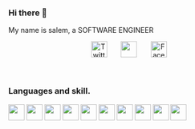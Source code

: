 ### Hi there 👋
My name is salem, a SOFTWARE ENGINEER 


<!-- Social icons section -->
<p align="center">
  <a href="https://twitter.com/melas_sa1"><img width="32px" alt="Twitter" title="Twitter" src="https://www.svgrepo.com/show/452123/twitter.svg"/></a>
  &#8287;&#8287;&#8287;&#8287;&#8287;
  <a href="https://www.instagram.com/melas_sa/" alt="Instagram" title="Instagram"><img width="32px" src="https://www.svgrepo.com/show/28697/instagram.svg"/></a>
  &#8287;&#8287;&#8287;&#8287;&#8287;
  <a href="https://web.facebook.com/profile.php?id=100007259927726"><img width="32px" alt="Facebook" src="https://www.svgrepo.com/show/448224/facebook.svg"></a>
  &#8287;&#8287;&#8287;&#8287;&#8287;
</p>
<br/>


### Languages and skill.

<p>
<img width="32px" src="https://cdn.jsdelivr.net/gh/devicons/devicon/icons/nodejs/nodejs-original-wordmark.svg" />
 
<img width="32px" src="https://cdn.jsdelivr.net/gh/devicons/devicon/icons/c/c-original.svg" />
  
<img width="32px" src="https://cdn.jsdelivr.net/gh/devicons/devicon/icons/python/python-original-wordmark.svg" />
  
 <img width="32px" src="https://cdn.jsdelivr.net/gh/devicons/devicon/icons/html5/html5-original.svg" />
  
<img width="32px" src="https://cdn.jsdelivr.net/gh/devicons/devicon/icons/css3/css3-original-wordmark.svg" />
          
 <img width="32px" src="https://cdn.jsdelivr.net/gh/devicons/devicon/icons/tailwindcss/tailwindcss-original-wordmark.svg" />
          
 <img width="32px" src="https://cdn.jsdelivr.net/gh/devicons/devicon/icons/javascript/javascript-original.svg" />
  
 <img width="32px" src="https://cdn.jsdelivr.net/gh/devicons/devicon/icons/typescript/typescript-original.svg" />
  
 <img width="32px" src="https://cdn.jsdelivr.net/gh/devicons/devicon/icons/sass/sass-original.svg" />
          
 
<img width="32px" src="https://cdn.jsdelivr.net/gh/devicons/devicon/icons/bootstrap/bootstrap-original-wordmark.svg" />
          
  

          
          
          
  
        
 </p>
